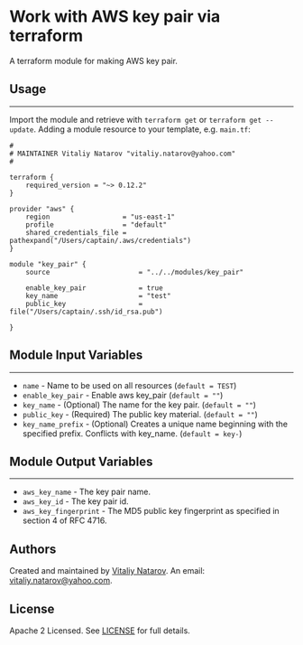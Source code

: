 # Work with AWS key pair via terraform

A terraform module for making AWS key pair.

## Usage
----------------------
Import the module and retrieve with ```terraform get``` or ```terraform get --update```. Adding a module resource to your template, e.g. `main.tf`:

```
#
# MAINTAINER Vitaliy Natarov "vitaliy.natarov@yahoo.com"
#

terraform {
    required_version = "~> 0.12.2"
}

provider "aws" {
    region                  = "us-east-1"
    profile                 = "default"
    shared_credentials_file = pathexpand("/Users/captain/.aws/credentials")
}

module "key_pair" {
    source                      = "../../modules/key_pair"

    enable_key_pair             = true
    key_name                    = "test"
    public_key                  = file("/Users/captain/.ssh/id_rsa.pub")

}
```

## Module Input Variables
----------------------
- `name` - Name to be used on all resources (`default = TEST`)
- `enable_key_pair` - Enable aws key_pair (`default = ""`)
- `key_name` - (Optional) The name for the key pair. (`default = ""`)
- `public_key` - (Required) The public key material. (`default = ""`)
- `key_name_prefix` - (Optional) Creates a unique name beginning with the specified prefix. Conflicts with key_name. (`default = key-`)

## Module Output Variables
----------------------
- `aws_key_name` - The key pair name.
- `aws_key_id` - The key pair id.
- `aws_key_fingerprint` - The MD5 public key fingerprint as specified in section 4 of RFC 4716.


## Authors

Created and maintained by [Vitaliy Natarov](https://github.com/SebastianUA). An email: [vitaliy.natarov@yahoo.com](vitaliy.natarov@yahoo.com).

## License

Apache 2 Licensed. See [LICENSE](https://github.com/SebastianUA/terraform/blob/master/LICENSE) for full details.
